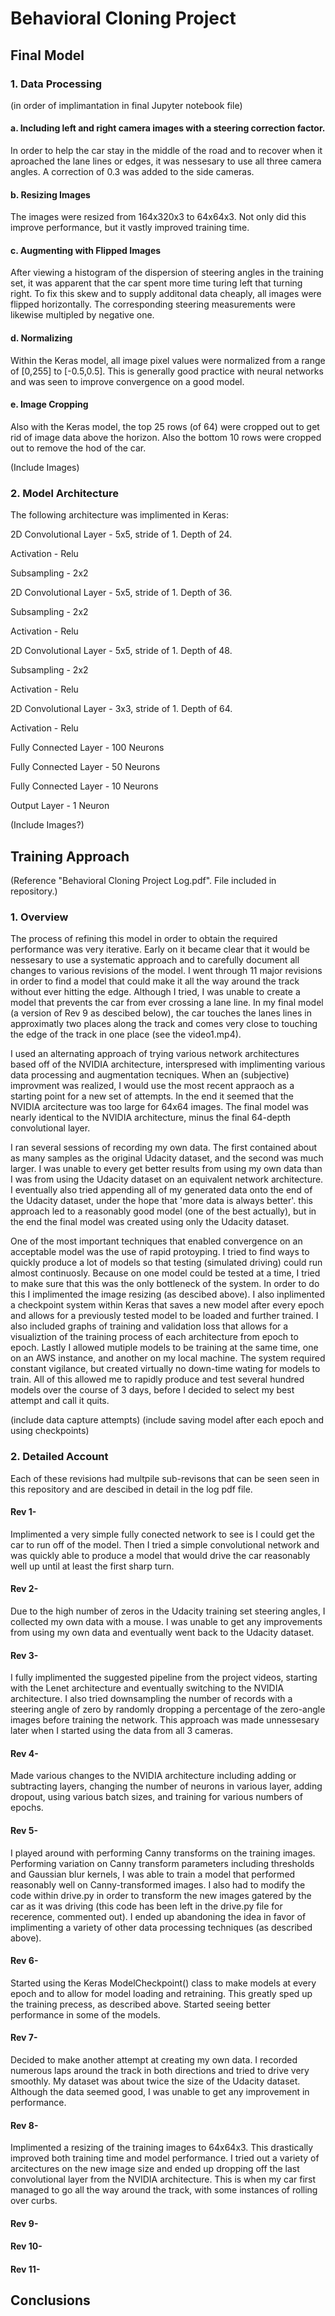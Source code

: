 # Behavioral Cloning Project

## Final Model
### 1. Data Processing 

(in order of implimantation in final Jupyter notebook file)
  
  #### a. Including left and right camera images with a steering correction factor.
  
In order to help the car stay in the middle of the road and to recover when it aproached the lane lines or edges, it was nessesary to use all three camera angles. A correction of 0.3 was added to the side cameras. 
  
  #### b. Resizing Images
  
The images were resized from 164x320x3 to 64x64x3. Not only did this improve performance, but it vastly improved training time. 
  
  #### c. Augmenting with Flipped Images
  
After viewing a histogram of the dispersion of steering angles in the training set, it was apparent that the car spent more time turing left that turning right. To fix this skew and to supply additonal data cheaply, all images were flipped horizontally. The corresponding steering measurements were likewise multipled by negative one.
  
  #### d. Normalizing 
  
Within the Keras model, all image pixel values were normalized from a range of [0,255] to [-0.5,0.5]. This is generally good practice with neural networks and was seen to improve convergence on a good model.   
  
  #### e. Image Cropping
  
Also with the Keras model, the top 25 rows (of 64) were cropped out to get rid of image data above the horizon. Also the bottom 10 rows were cropped out to remove the hod of the car. 
  
  
(Include Images)

### 2. Model Architecture
The following architecture was implimented in Keras:

2D Convolutional Layer - 5x5, stride of 1. Depth of 24.

Activation - Relu

Subsampling - 2x2

2D Convolutional Layer - 5x5, stride of 1. Depth of 36.

Subsampling - 2x2

Activation - Relu

2D Convolutional Layer - 5x5, stride of 1. Depth of 48.

Subsampling - 2x2

Activation - Relu

2D Convolutional Layer - 3x3, stride of 1. Depth of 64.

Activation - Relu

Fully Connected Layer - 100 Neurons

Fully Connected Layer - 50 Neurons

Fully Connected Layer - 10 Neurons

Output Layer - 1 Neuron

(Include Images?)


## Training Approach
(Reference "Behavioral Cloning Project Log.pdf". File included in repository.)
### 1. Overview

The process of refining this model in order to obtain the required performance was very iterative. Early on it became clear that it would be nessesary to use a systematic approach and to carefully document all changes to various revisions of the model. I went through 11 major revisions in order to find a model that could make it all the way around the track without ever hitting the edge. Although I tried, I was unable to create a model that prevents the car from ever crossing a lane line. In my final model (a version of Rev 9 as descibed below), the car touches the lanes lines in approximatly two places along the track and comes very close to touching the edge of the track in one place (see the video1.mp4).

I used an alternating approach of trying various network architectures based off of the NVIDIA architecture, interspresed with implimenting various data processing and augmentation tecniques. When an (subjective) improvment was realized, I would use the most recent appraoch as a starting point for a new set of attempts. In the end it seemed that the NVIDIA arcitecture was too large for 64x64 images. The final model was nearly identical to the NVIDIA architecture, minus the final 64-depth convolutional layer. 

I ran several sessions of recording my own data. The first contained about as many samples as the original Udacity dataset, and the second was much larger. I was unable to every get better results from using my own data than I was from using the Udacity dataset on an equivalent network architecture. I eventually also tried appending all of my generated data onto the end of the Udacity dataset, under the hope that 'more data is always better'. this approach led to a reasonably good model (one of the best actually), but in the end the final model was created using only the Udacity dataset. 

One of the most important techniques that enabled convergence on an acceptable model was the use of rapid protoyping. I tried to find ways to quickly produce a lot of models so that testing (simulated driving) could run almost continuosly. Because on one model could be tested at a time, I tried to make sure that this was the only bottleneck of the system. In order to do this I implimented the image resizing (as descibed above). I also inplimented a checkpoint system within Keras that saves a new model after every epoch and allows for a previously tested model to be loaded and further trained. I also included graphs of training and validation loss that allows for a visualiztion of the training process of each architecture from epoch to epoch. Lastly I allowed mutiple models to be training at the same time, one on an AWS instance, and another on my local machine. The system required constant vigilance, but created virtually no down-time wating for models to train. All of this allowed me to rapidly produce and test several hundred models over the course of 3 days, before I decided to select my best attempt and call it quits.

(include data capture attempts)
(include saving model after each epoch and using checkpoints)
### 2. Detailed Account

Each of these revisions had multpile sub-revisons that can be seen seen in this repository and are descibed in detail in the log pdf file. 

#### Rev 1-
Implimented a very simple fully conected network to see is I could get the car to run off of the model. Then I tried a simple convolutional network and was quickly able to produce a model that would drive the car reasonably well up until at least the first sharp turn.    

#### Rev 2-
Due to the high number of zeros in the Udacity training set steering angles, I collected my own data with a mouse. I was unable to get any improvements from using my own data and eventually went back to the Udacity dataset.

#### Rev 3-
I fully implimented the suggested pipeline from the project videos, starting with the Lenet architecture and eventually switching to the NVIDIA architecture. I also tried downsampling the number of records with a steering angle of zero by randomly dropping a percentage of the zero-angle images before training the network. This approach was made unnessesary later when I started using the data from all 3 cameras.

#### Rev 4-
Made various changes to the NVIDIA architecture including adding or subtracting layers, changing the number of neurons in various layer, adding dropout, using various batch sizes, and training for various numbers of epochs. 

#### Rev 5-
I played around with performing Canny transforms on the training images. Performing variation on Canny transform parameters including thresholds and Gaussian blur kernels, I was able to train a model that performed reasonably well on Canny-transformed images. I also had to modify the code within drive.py in order to transform the new images gatered by the car as it was driving (this code has been left in the drive.py file for recerence, commented out). I ended up abandoning the idea in favor of implimenting a variety of other data processing techniques (as described above).

#### Rev 6-
Started using the Keras ModelCheckpoint() class to make models at every epoch and to allow for model loading and retraining. This greatly sped up the training precess, as described above. Started seeing better performance in some of the models.


#### Rev 7-
Decided to make another attempt at creating my own data. I recorded numerous laps around the track in both directions and tried to drive very smoothly. My dataset was about twice the size of the Udacity dataset. Although the data seemed good, I was unable to get any improvement in performance.

#### Rev 8-
Implimented a resizing of the training images to 64x64x3. This drastically improved both training time and model performance. I tried out a variety of arcitectures on the new image size and ended up dropping off the last convolutional layer from the NVIDIA architecture. This is when my car first managed to go all the way around the track, with some instances of rolling over curbs. 


#### Rev 9-

#### Rev 10-

#### Rev 11-

## Conclusions


